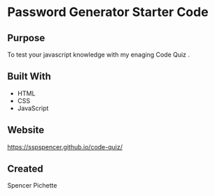 # Password Generator Starter Code

## Purpose

 To test your javascript knowledge with my enaging Code Quiz .

## Built With

- HTML
- CSS
- JavaScript

## Website

https://sspspencer.github.io/code-quiz/

## Created

Spencer Pichette 

